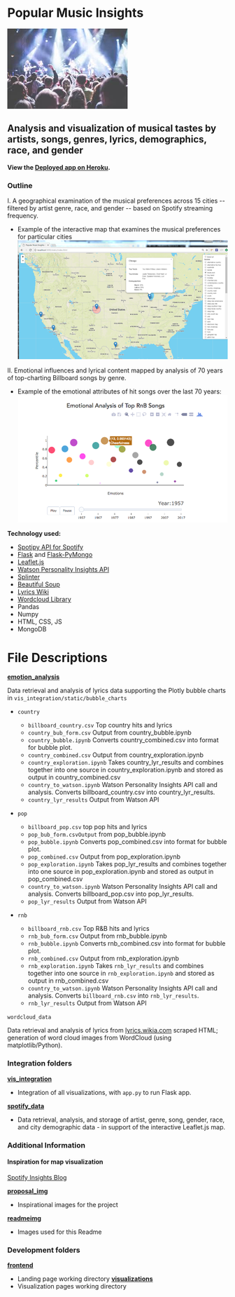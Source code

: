 #  Popular Music Insights

![Concert](readmeimg/concert.png)

## Analysis and visualization of musical tastes by artists, songs, genres, lyrics, demographics, race, and gender

**View the [Deployed app on Heroku](https://mighty-taiga-44531.herokuapp.com/static/Index.html).**

### Outline

I. A geographical examination of the musical preferences across 15 cities -- filtered by artist genre, race, and gender -- based on Spotify streaming frequency. 
* Example of the interactive map that examines the musical preferences for particular cities
![Map](readmeimg/map.png)

II. Emotional influences and lyrical content mapped by analysis of 70 years of top-charting Billboard songs by genre. 
* Example of the emotional attributes of hit songs over the last 70 years: 
![bubble_plot](readmeimg/bubble.png)

**Technology used:**

* [Spotipy API for Spotify](spotipy.readthedocs.io/en/latest/#api-reference)
* [Flask](http://flask.pocoo.org/docs/0.12/quickstart/) and [Flask-PyMongo](https://flask-pymongo.readthedocs.io/en/latest/)
* [Leaflet.js](http://leafletjs.com/)
* [Watson Personality Insights API](https://www.ibm.com/watson/developercloud/personality-insights/api/v3)
* [Splinter](https://splinter.readthedocs.io/en/latest/)
* [Beautiful Soup](https://www.crummy.com/software/BeautifulSoup/bs4/doc/)
* [Lyrics Wiki](http://lyrics.wikia.com)
* [Wordcloud Library](http://amueller.github.io/word_cloud/)
* Pandas
* Numpy
* HTML, CSS, JS
* MongoDB

# File Descriptions

**[emotion_analysis](https://github.com/Anaisdg/Popular_Music_Insights/tree/master/emotion_analysis)**

Data retrieval and analysis of lyrics data supporting the Plotly bubble charts in ```vis_integration/static/bubble_charts```

* ```country```
  * ```billboard_country.csv``` Top country hits and lyrics
  * ```country_bub_form.csv``` Output from country_bubble.ipynb
  * ```country_bubble.ipynb``` Converts country_combined.csv into format for bubble plot. 
  * ```country_combined.csv``` Output from country_exploration.ipynb
  * ```country_exploration.ipynb``` Takes country_lyr_results and combines together into one source in country_exploration.ipynb and stored as output in country_combined.csv
  * ```country_to_watson.ipynb``` Watson Personality Insights API call and analysis. Converts billboard_country.csv into country_lyr_results.
  * ```country_lyr_results``` Output from Watson API

* ```pop```
  * ```billboard_pop.csv``` top pop hits and lyrics
  * ```pop_bub_form.csvOutput``` from pop_bubble.ipynb
  * ```pop_bubble.ipynb``` Converts pop_combined.csv into format for bubble plot. 
  * ```pop_combined.csv``` Output from pop_exploration.ipynb
  * ```pop_exploration.ipynb``` Takes pop_lyr_results and combines together into one source in pop_exploration.ipynb and stored as output in pop_combined.csv
  * ```country_to_watson.ipynb``` Watson Personality Insights API call and analysis. Converts billboard_pop.csv into pop_lyr_results.
  * ```pop_lyr_results``` Output from Watson API

* ```rnb```
  * ```billboard_rnb.csv``` Top R&B hits and lyrics
  * ```rnb_bub_form.csv``` Output from rnb_bubble.ipynb
  * ```rnb_bubble.ipynb``` Converts rnb_combined.csv into format for bubble plot. 
  * ```rnb_combined.csv``` Output from rnb_exploration.ipynb
  * ```rnb_exploration.ipynb``` Takes ```rnb_lyr_results``` and combines together into one source in ```rnb_exploration.ipynb``` and stored as output in rnb_combined.csv
  * ```country_to_watson.ipynb``` Watson Personality Insights API call and analysis. Converts ```billboard_rnb.csv``` into ```rnb_lyr_results```.
  * ```rnb_lyr_results``` Output from Watson API

```wordcloud_data```

Data retrieval and analysis of lyrics from [lyrics.wikia.com](http://lyrics.wikia.com) scraped HTML; generation of word cloud images from WordCloud (using matplotlib/Python).

### Integration folders

**[vis_integration](https://github.com/Anaisdg/Popular_Music_Insights/tree/master/vis_integration)**
* Integration of all visualizations, with ```app.py``` to run Flask app.

**[spotify_data](https://github.com/Anaisdg/Popular_Music_Insights/tree/master/spotify_data)**
* Data retrieval, analysis, and storage of artist, genre, song, gender, race, and city demographic data - in support of the interactive Leaflet.js map. 

### Additional Information

#### Inspiration for map visualization
[Spotify Insights Blog](https://insights.spotify.com/us/2016/12/07/musical-map-of-the-world-2-0/)

**[proposal_img](https://github.com/Anaisdg/Popular_Music_Insights/tree/master/proposal_img)**
* Inspirational images for the project

**[readmeimg](https://github.com/Anaisdg/Popular_Music_Insights/tree/master/readmeimg)**
* Images used for this Readme

### Development folders

**[frontend](https://github.com/Anaisdg/Popular_Music_Insights/tree/master/frontend)**
* Landing page working directory
**[visualizations](https://github.com/Anaisdg/Popular_Music_Insights/tree/master/visualizations)**
* Visualization pages working directory



